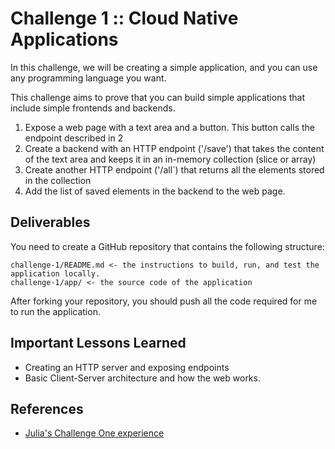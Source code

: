 # Challenge 1 :: Cloud Native Applications

In this challenge, we will be creating a simple application, and you can use any programming language you want.

This challenge aims to prove that you can build simple applications that include simple frontends and backends.

1) Expose a web page with a text area and a button. This button calls the endpoint described in 2
2) Create a backend with an HTTP endpoint ('/save') that takes the content of the text area and keeps it in an in-memory collection (slice or array)
3) Create another HTTP endpoint ('/all`) that returns all the elements stored in the collection
4) Add the list of saved elements in the backend to the web page.

## Deliverables

You need to create a GitHub repository that contains the following structure:

```
challenge-1/README.md <- the instructions to build, run, and test the application locally. 
challenge-1/app/ <- the source code of the application
```

After forking your repository, you should push all the code required for me to run the application. 

## Important Lessons Learned

- Creating an HTTP server and exposing endpoints
- Basic Client-Server architecture and how the web works.

## References

- [Julia's Challenge One experience](https://www.juliafmorgado.com/posts/cloud-native-dev-challenge-1/)
